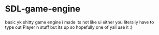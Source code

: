 # SDL-game-engine
basic yk shitty game engine i made its not like ui either you literally have to type out Player n stuff but its up so hopefully one of yall use it :)
